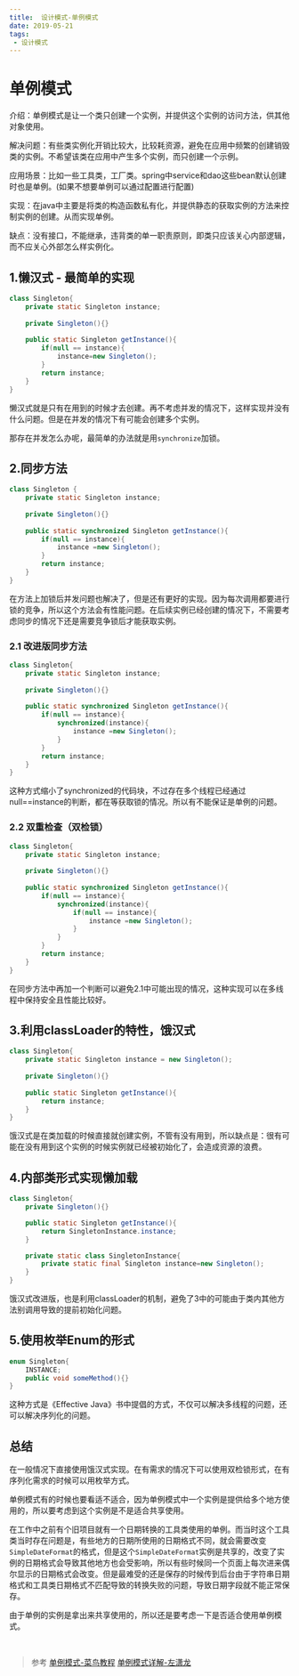 ```yaml
---
title:  设计模式-单例模式
date: 2019-05-21
tags: 
 - 设计模式
---
```


# 单例模式


介绍：单例模式是让一个类只创建一个实例，并提供这个实例的访问方法，供其他对象使用。

解决问题：有些类实例化开销比较大，比较耗资源，避免在应用中频繁的创建销毁类的实例。不希望该类在应用中产生多个实例，而只创建一个示例。

应用场景：比如一些工具类，工厂类。spring中service和dao这些bean默认创建时也是单例。(如果不想要单例可以通过配置进行配置)

实现：在java中主要是将类的构造函数私有化，并提供静态的获取实例的方法来控制实例的创建。从而实现单例。

缺点：没有接口，不能继承，违背类的单一职责原则，即类只应该关心内部逻辑，而不应关心外部怎么样实例化。

## 1.懒汉式 - 最简单的实现

```java
class Singleton{
    private static Singleton instance;
    
    private Singleton(){}
    
    public static Singleton getInstance(){
        if(null == instance){
            instance=new Singleton();
        }
        return instance;
    }
}
```

​	懒汉式就是只有在用到的时候才去创建。再不考虑并发的情况下，这样实现并没有什么问题。但是在并发的情况下有可能会创建多个实例。

​	那存在并发怎么办呢，最简单的办法就是用`synchronize`加锁。 

## 2.同步方法

```java
class Singleton {
    private static Singleton instance;
    
    private Singleton(){}
    
    public static synchronized Singleton getInstance(){
        if(null == instance){
            instance =new Singleton();
        }
        return instance;
    }
}
```
​	在方法上加锁后并发问题也解决了，但是还有更好的实现。因为每次调用都要进行锁的竞争，所以这个方法会有性能问题。在后续实例已经创建的情况下，不需要考虑同步的情况下还是需要竞争锁后才能获取实例。

### 2.1 改进版同步方法

```java
class Singleton{
    private static Singleton instance;
    
    private Singleton(){}
    
    public static synchronized Singleton getInstance(){
        if(null == instance){
            synchronized(instance){
                instance =new Singleton();
            }
        }
        return instance;
    }
}
```
​	这种方式缩小了synchronized的代码块，不过存在多个线程已经通过null==instance的判断，都在等获取锁的情况。所以有不能保证是单例的问题。

### 	2.2 双重检查（双检锁）

```java
class Singleton{
    private static Singleton instance;
    
    private Singleton(){}
    
    public static synchronized Singleton getInstance(){
        if(null == instance){
            synchronized(instance){
                if(null == instance){
                    instance =new Singleton();
                }
            }
        }
        return instance;
    }
}
```
在同步方法中再加一个判断可以避免2.1中可能出现的情况，这种实现可以在多线程中保持安全且性能比较好。

## 3.利用classLoader的特性，饿汉式 

```java
class Singleton{
    private static Singleton instance = new Singleton();
    
    private Singleton(){}
    
    public static Singleton getInstance(){
        return instance;
    }
}
```
​	饿汉式是在类加载的时候直接就创建实例，不管有没有用到，所以缺点是：很有可能在没有用到这个实例的时候实例就已经被初始化了，会造成资源的浪费。

## 4.内部类形式实现懒加载

```java
class Singleton{
    private Singleton(){}

    public static Singleton getInstance(){
        return SingletonInstance.instance;
    }

    private static class SingletonInstance{ 
        private static final Singleton instance=new Singleton();
    }
}
```
​	饿汉式改进版，也是利用classLoader的机制，避免了3中的可能由于类内其他方法别调用导致的提前初始化问题。

## 5.使用枚举Enum的形式

```java
enum Singleton{
    INSTANCE;
    public void someMethod(){}
}
```
 这种方式是《Effective Java》书中提倡的方式，不仅可以解决多线程的问题，还可以解决序列化的问题。

## 总结

​     在一般情况下直接使用饿汉式实现。在有需求的情况下可以使用双检锁形式，在有序列化需求的时候可以用枚举方式。

​    单例模式有的时候也要看适不适合，因为单例模式中一个实例是提供给多个地方使用的，所以要考虑到这个实例是不是适合共享使用。

​    在工作中之前有个旧项目就有一个日期转换的工具类使用的单例。而当时这个工具类当时存在问题是，有些地方的日期所使用的日期格式不同，就会需要改变`SimpleDateFormat`的格式，但是这个`SimpleDateFormat`实例是共享的，改变了实例的日期格式会导致其他地方也会受影响，所以有些时候同一个页面上每次进来偶尔显示的日期格式会改变。但是最难受的还是保存的时候传到后台由于字符串日期格式和工具类日期格式不匹配导致的转换失败的问题，导致日期字段就不能正常保存。

​    由于单例的实例是拿出来共享使用的，所以还是要考虑一下是否适合使用单例模式。


​    
> 参考 [单例模式-菜鸟教程](http://www.runoob.com/design-pattern/singleton-pattern.html) [单例模式详解-左潇龙](https://www.cnblogs.com/zuoxiaolong/p/pattern2.html)

